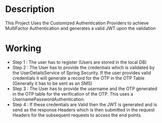 # Description

This Project Uses the Customized Authentication Providers to achieve MultiFactor Authentication and generates a valid JWT upon the validation

# Working

* Step 1 : The user has to register (Users are stored in the local DB)
* Step 2 : The User has to provide the credentials which is validated by the UserDetailsService of Spring Security. If the user provides valid credentials
           it will generate a record for the OTP in the OTP Table (Generally it has to be sent as an SMS)
* Step 3 : The User has to provide the username and the OTP generated in the OTP table for the verification of the OTP. This uses a UsernamePasswordAuthentication.
* Step 4 : If these credentials are Valid then the JWT is generated and is send as the response Headers which is then submitted in the request Headers for the subsequent 
           requests to access the end points.
